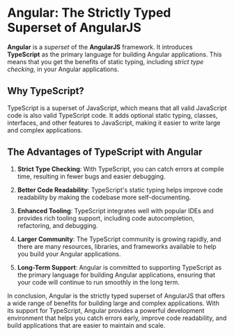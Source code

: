
# Angular: The Strictly Typed Superset of AngularJS

**Angular** is a _superset_ of the **AngularJS** framework. It introduces **TypeScript** as the primary language for building Angular applications. This means that you get the benefits of static typing, including _strict type checking_, in your Angular applications.

## Why TypeScript?

TypeScript is a superset of JavaScript, which means that all valid JavaScript code is also valid TypeScript code. It adds optional static typing, classes, interfaces, and other features to JavaScript, making it easier to write large and complex applications.

## The Advantages of TypeScript with Angular

1. **Strict Type Checking**: With TypeScript, you can catch errors at compile time, resulting in fewer bugs and easier debugging.

2. **Better Code Readability**: TypeScript's static typing helps improve code readability by making the codebase more self-documenting.

3. **Enhanced Tooling**: TypeScript integrates well with popular IDEs and provides rich tooling support, including code autocompletion, refactoring, and debugging.

4. **Larger Community**: The TypeScript community is growing rapidly, and there are many resources, libraries, and frameworks available to help you build your Angular applications.

5. **Long-Term Support**: Angular is committed to supporting TypeScript as the primary language for building Angular applications, ensuring that your code will continue to run smoothly in the long term.

In conclusion, Angular is the strictly typed superset of AngularJS that offers a wide range of benefits for building large and complex applications. With its support for TypeScript, Angular provides a powerful development environment that helps you catch errors early, improve code readability, and build applications that are easier to maintain and scale.
